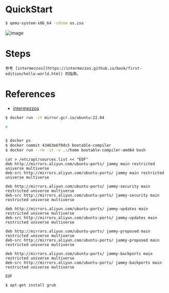 

# QuickStart

```sh
$ qemu-system-x86_64 -cdrom os.iso
```

![image](https://github.com/user-attachments/assets/1b05bc8a-f707-4927-93d9-1f40156abbf0)


# Steps

    参考 [intermezzos](https://intermezzos.github.io/book/first-edition/hello-world.html) 的指南。

    


# References

* [intermezzos](https://intermezzos.github.io/book/first-edition/hello-world.html)


```sh
$ docker run -it mirror.gcr.io/ubuntu:22.04

# 


$ docker ps
$ docker commit 43463e6f0dc5 bootable-compiler
$ docker run --rm -it -v .:/home bootable-compiler-amd64 bash
```

```
cat > /etc/apt/sources.list << "EOF"
deb http://mirrors.aliyun.com/ubuntu-ports/ jammy main restricted universe multiverse
deb-src http://mirrors.aliyun.com/ubuntu-ports/ jammy main restricted universe multiverse

deb http://mirrors.aliyun.com/ubuntu-ports/ jammy-security main restricted universe multiverse
deb-src http://mirrors.aliyun.com/ubuntu-ports/ jammy-security main restricted universe multiverse

deb http://mirrors.aliyun.com/ubuntu-ports/ jammy-updates main restricted universe multiverse
deb-src http://mirrors.aliyun.com/ubuntu-ports/ jammy-updates main restricted universe multiverse

deb http://mirrors.aliyun.com/ubuntu-ports/ jammy-proposed main restricted universe multiverse
deb-src http://mirrors.aliyun.com/ubuntu-ports/ jammy-proposed main restricted universe multiverse

deb http://mirrors.aliyun.com/ubuntu-ports/ jammy-backports main restricted universe multiverse
deb-src http://mirrors.aliyun.com/ubuntu-ports/ jammy-backports main restricted universe multiverse

EOF
```



```
$ apt-get install grub
```
